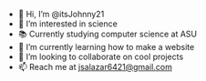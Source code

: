 - 👋 Hi, I’m @itsJohnny21
- 👀 I’m interested in science
- 📚 Currently studying computer science at ASU
- 🌱 I’m currently learning how to make a website
- 💞️ I’m looking to collaborate on cool projects
- 📫 Reach me at jsalazar6421@gmail.com

<!---
itsJohnny21/itsJohnny21 is a ✨ special ✨ repository because its `README.md` (this file) appears on your GitHub profile.
You can click the Preview link to take a look at your changes.
--->
